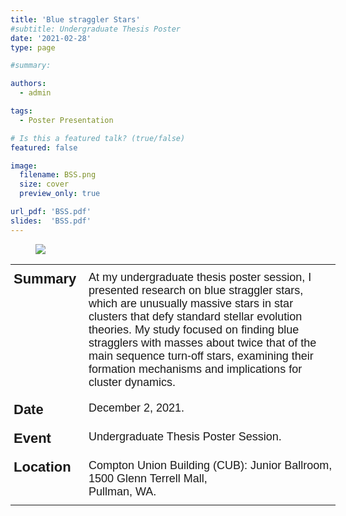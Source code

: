 ```yaml
---
title: 'Blue straggler Stars'
#subtitle: Undergraduate Thesis Poster
date: '2021-02-28'
type: page 

#summary:

authors:
  - admin

tags:
  - Poster Presentation

# Is this a featured talk? (true/false)
featured: false

image:
  filename: BSS.png
  size: cover
  preview_only: true

url_pdf: 'BSS.pdf'
slides:  'BSS.pdf'
---
```

<figure>
<img src="BSS.png" style="width:auto;height:auto"/>
</figure>

<style type="text/css">
.tg  {border:none;border-collapse:collapse;border-spacing:0;}
.tg td{border-style:solid;border-width:0px;font-family:Arial, sans-serif;font-size:14px;overflow:hidden;
  padding:10px 5px;word-break:normal;}
.tg th{border-style:solid;border-width:0px;font-family:Arial, sans-serif;font-size:14px;font-weight:normal;
  overflow:hidden;padding:10px 5px;word-break:normal;}
.tg .tg-9l91{font-size:22px;font-weight:bold;text-align:left;vertical-align:top}
.tg .tg-60hs{font-size:18px;text-align:left;vertical-align:top}
</style>
<table class="tg" style="undefined;table-layout: fixed; width: 675px"><colgroup>
<col style="width: 120px">
<col style="width: 400px">
</colgroup>
<tbody>
  <tr>
    <td class="tg-9l91">Summary</td>
    <td class="tg-60hs">At my undergraduate thesis poster session, I presented research on blue straggler stars, which are unusually massive stars in star clusters that defy standard stellar evolution theories. My study focused on finding blue stragglers with masses about twice that of the main sequence turn-off stars, examining their formation mechanisms and implications for cluster dynamics. <br></td>
  </tr>
  <tr>
    <td class="tg-9l91">Date </td>
    <td class="tg-60hs">December 2, 2021.</td>
  </tr>
  <tr>
    <td class="tg-9l91">Event</td>
    <td class="tg-60hs">Undergraduate Thesis Poster Session.</td>
  </tr>
  <tr>
    <td class="tg-9l91">Location</td>
    <td class="tg-60hs">Compton Union Building (CUB): Junior Ballroom, <br>1500 Glenn Terrell Mall,<br> Pullman, WA.</td>
  </tr>
</tbody></table>